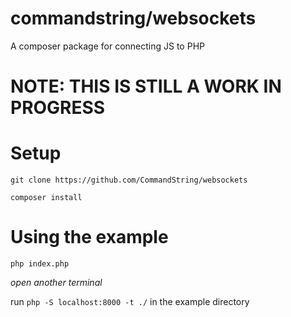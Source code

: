 # commandstring/websockets #
A composer package for connecting JS to PHP

# NOTE: THIS IS STILL A WORK IN PROGRESS #

# Setup

`git clone https://github.com/CommandString/websockets`

`composer install`

# Using the example #

`php index.php`

*open another terminal*

run `php -S localhost:8000 -t ./` in the example directory
